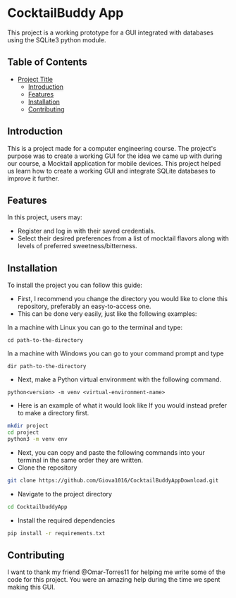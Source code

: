 # CocktailBuddy App

This project is a working prototype for a GUI integrated with databases using the SQLite3 python module.

## Table of Contents

- [Project Title](#CocktailBuddyAppDownload)
  - [Introduction](#introduction)
  - [Features](#features)
  - [Installation](#installation)
  - [Contributing](#contributing)

## Introduction

This is a project made for a computer engineering course. The project's purpose was to create a working GUI for the idea we came up with during our course, a Mocktail application for mobile devices.
This project helped us learn how to create a working GUI and integrate SQLite databases to improve it further.

## Features

In this project, users may:
- Register and log in with their saved credentials.
- Select their desired preferences from a list of mocktail flavors along with levels of preferred sweetness/bitterness.

## Installation

To install the project you can follow this guide:
- First, I recommend you change the directory you would like to clone this repository, preferably an easy-to-access one.
- This can be done very easily, just like the following examples:

In a machine with Linux you can go to the terminal and type: 

```
cd path-to-the-directory
```

In a machine with Windows you can go to your command prompt and type

```
dir path-to-the-directory
```
- Next, make a Python virtual environment with the following command.

```
python<version> -m venv <virtual-environment-name>
```

- Here is an example of what it would look like If you would instead prefer to make a directory first.

```bash
mkdir project
cd project
python3 -m venv env
```

- Next, you can copy and paste the following commands into your terminal in the same order they are written.
- Clone the repository

```bash
git clone https://github.com/Giova1016/CocktailBuddyAppDownload.git
```

- Navigate to the project directory

```bash
cd CocktailbuddyApp
```

- Install the required dependencies

```bash
pip install -r requirements.txt
```

## Contributing
I want to thank my friend @Omar-Torres11 for helping me write some of the code for this project. You were an amazing help during the time we spent making this GUI.
